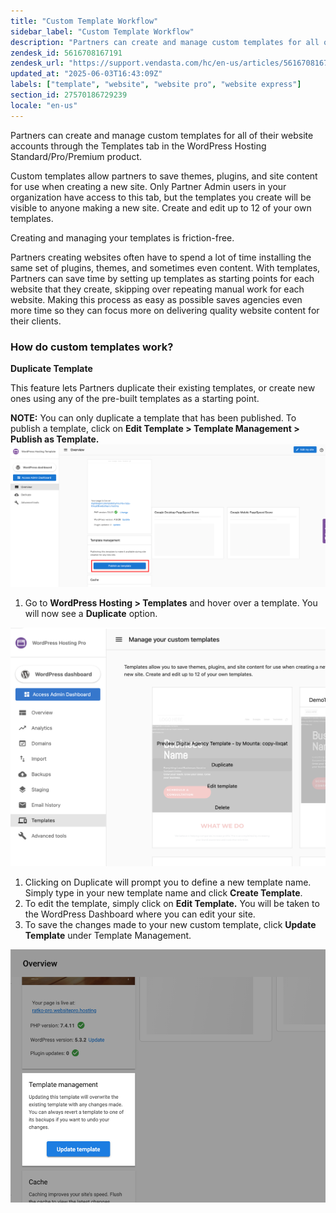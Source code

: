 ```yaml
---
title: "Custom Template Workflow"
sidebar_label: "Custom Template Workflow"
description: "Partners can create and manage custom templates for all of their website accounts through the Templates tab in the  WordPress Hosting   Standard /Pro/Premium"
zendesk_id: 5616708167191
zendesk_url: "https://support.vendasta.com/hc/en-us/articles/5616708167191-Custom-Template-Workflow"
updated_at: "2025-06-03T16:43:09Z"
labels: ["template", "website", "website pro", "website express"]
section_id: 27570186729239
locale: "en-us"
---
```


Partners can create and manage custom templates for all of their website accounts through the Templates tab in the WordPress Hosting Standard/Pro/Premium product.

Custom templates allow partners to save themes, plugins, and site content for use when creating a new site. Only Partner Admin users in your organization have access to this tab, but the templates you create will be visible to anyone making a new site. Create and edit up to 12 of your own templates.

Creating and managing your templates is friction-free.

Partners creating websites often have to spend a lot of time installing the same set of plugins, themes, and sometimes even content. With templates, Partners can save time by setting up templates as starting points for each website that they create, skipping over repeating manual work for each website. Making this process as easy as possible saves agencies even more time so they can focus more on delivering quality website content for their clients.

### How do custom templates work?

**Duplicate Template**

This feature lets Partners duplicate their existing templates, or create new ones using any of the pre-built templates as a starting point.

**NOTE:** You can only duplicate a template that has been published. To publish a template, click on **Edit Template > Template Management > Publish as Template.** ![](./img/5616708167191-c546cef087.png)

1.  Go to **WordPress Hosting > Templates** and hover over a template. You will now see a **Duplicate** option. 

![Screenshot 2025-06-03 at 10.42.28 AM.png](./img/5616708167191-645bb34d14.png)

1.  Clicking on Duplicate will prompt you to define a new template name. Simply type in your new template name and click **Create Template**.
2.  To edit the template, simply click on **Edit Template.** You will be taken to the WordPress Dashboard where you can edit your site.
3.  To save the changes made to your new custom template, click **Update Template** under Template Management.

![Screenshot 2025-06-03 at 10.42.54 AM.png](./img/5616708167191-2d58288672.png)
